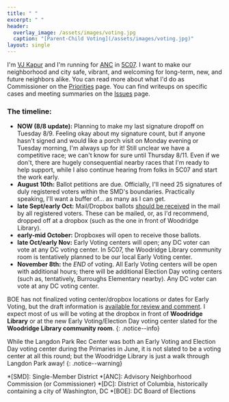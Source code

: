```yaml
---
title: " "
excerpt: " "
header:
  overlay_image: /assets/images/voting.jpg
  caption: "[Parent-Child Voting](/assets/images/voting.jpg)"
layout: single
---
```

I'm [VJ Kapur](/vj/) and I'm running for [ANC](/ancs/) in [5C07](/5c07/). I want to make our neighborhood and city safe, vibrant, and welcoming for long-term, new, and future neighbors alike. You can read more about what I'd do as Commissioner on the [Priorities](/priorities/) page. You can find writeups on specific cases and meeting summaries on the [Issues](/issues/) page.

### The timeline:
- **NOW (8/8 update):** Planning to make my last signature dropoff on Tuesday 8/9. Feeling okay about my signature count, but if anyone hasn't signed and would like a porch visit on Monday evening or Tuesday morning, I'm always up for it! Still unclear we have a competitive race; we can't know for sure until Thursday 8/11. Even if we don't, there are hugely consequential nearby races that I'm ready to help support, while I also continue hearing from folks in 5C07 and start the work early.
- **August 10th:** Ballot petitions are due. Officially, I'll need 25 signatures of duly registered voters within the SMD's boundaries. Practically speaking, I'll want a buffer of... as many as I can get.
- **late Sept/early Oct:** Mail/Dropbox ballots [should be received](https://twitter.com/Vote4DC/status/1554102744436310017) in the mail by all registered voters. These can be mailed, or, as I'd recommend, dropped off at a dropbox (such as the one in front of Woodridge Library).
- **early-mid October:** Dropboxes will open to receive those ballots.
- **late Oct/early Nov:** Early Voting centers will open; any DC voter can vote at any DC voting center. In 5C07, the Woodridge Library community room is tentatively planned to be our local Early Voting center.
- **November 8th:** the *END* of voting. All Early Voting centers will be open with additional hours; there will be additional Election Day voting centers (such as, tentatively, Burroughs Elementary nearby). Any DC voter can vote at any DC voting center.

BOE has not finalized voting center/dropbox locations or dates for Early Voting, but the draft information is [available for review and comment](https://www.dcboe.org/Elections/2022-Elections). I expect most of us will be voting at the dropbox in front of **Woodridge Library** or at the new Early Voting/Election Day voting center slated for the **Woodridge Library community room**.
{: .notice--info}

While the Langdon Park Rec Center was both an Early Voting and Election Day voting center during the Primaries in June, it is not slated to be a voting center at all this round; but the Woodridge Library is just a walk through Langdon Park away!
{: .notice--warning}

*[SMD]: Single-Member District
*[ANC]: Advisory Neighborhood Commission (or Commissioner)
*[DC]: District of Columbia, historically containing a city of Washington, DC
*[BOE]: DC Board of Elections

